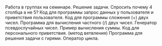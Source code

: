 Работа в группах на семинаре. Решение задачи.
Спросить почему 4 столбца а не 5?
Код для программы запрос данных у пользователя и приветствия пользователя.
Код для программы сложения (+) двух чисел.
Программа для вычисления частного (/) двух чисел.
Генератор псевдослучайных чисел. Пример вычисления суммы.
Код для персонального приветствия. (метод ветвления)
Программа для решения задачи с гирями.
Оператор цикла.
